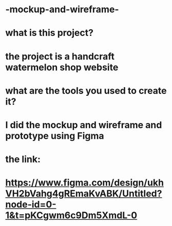 # -mockup-and-wireframe-
# what is this project? 
# the project is a handcraft watermelon shop website
# what are the tools you used to create it?
# I did the mockup and wireframe and prototype using Figma 
# the link: 
# https://www.figma.com/design/ukhVH2bVahg4gREmaKvABK/Untitled?node-id=0-1&t=pKCgwm6c9Dm5XmdL-0
